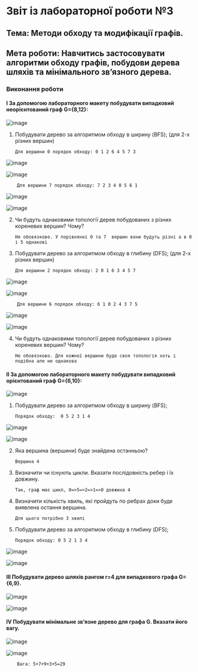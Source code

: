 # Звіт із лабораторної роботи №3
## Тема: Методи обходу та модифікації графів.
## Мета роботи: Навчитись застосовувати алгоритми обходу графів, побудови дерева шляхів та мінімального зв’язного дерева.
### Виконання роботи
#### I	За допомогою лабораторного макету побудувати випадковий неорієнтований граф G={8,12}:

![image]()

1.	Побудувати дерево за алгоритмом обходу в ширину (BFS); (для 2-х різних вершин)


        Для вершини 0 порядок обходу: 0 1 2 6 4 5 7 3

![image]()

![image]()

        Для вершини 7 порядок обходу: 7 2 3 4 0 5 6 1

![image]()

![image]()

2.	Чи будуть однаковими топології дерев побудованих з різних кореневих вершин? Чому?


        Не обовязково. У порівнянні 0 та 7  вершин вони будуть різні а в 0 і 5 однакові

3.	Побудувати дерево за алгоритмом обходу в глибину (DFS); (для 2-х різних вершин)


        Для вершини 2 порядок обходу: 2 0 1 6 3 4 5 7

![image]()

![image]()

        Для вершини 6 порядок обходу: 6 1 0 2 4 3 7 5

![image]()

![image]()

4.	Чи будуть однаковими топології дерев побудованих з різних кореневих вершин? Чому?


        Не обовязково. Для кожної вершини буде своя топологія хоть і подібна але не однакова

#### II	За допомогою лабораторного макету побудувати випадковий орієнтований граф G={6,10}:

![image]()

1.	Побудувати дерево за алгоритмом обходу в ширину (BFS);


        Порядок обходу:  0 5 2 3 1 4

![image]()

![image]()

2.	Яка вершина (вершини) буде знайдена останньою?


        Вершина 4

3.	Визначити чи існують цикли. Вказати послідовність ребер і їх довжину.


        Так, граф має цикл, 0=>5=>2=>1=>0 довжина 4

4.	Визначити кількість хвиль, які пройдуть по ребрах доки буде виявлена остання вершина.


        Для цього потрібно 3 хвилі

5.	Побудувати дерево за алгоритмом обходу в глибину (DFS);


        Порядок обходу: 0 5 2 1 3 4

![image]()

![image]()

#### III	Побудувати дерево шляхів рангом r=4 для випадкового графа G={6,9}.

![image]()


![image]()


#### IV	Побудувати мінімальне зв’язне дерево для графа G. Вказати його вагу.

![image]()


![image]()

        Вага: 5+7+9+3+5=29
